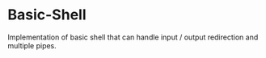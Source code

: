 # Basic-Shell
Implementation of basic shell that can handle input / output redirection and multiple pipes.
